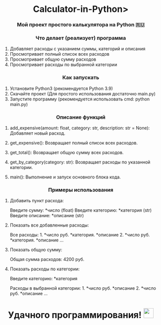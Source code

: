 <h1 align="center">Calculator-in-Python></h1>
<h3 align="center">Мой проект простого калькулятора на Python 🇷🇺</h3>

<h3 align="center">Что делает (реализует) программа</h3>

1. Добавляет расходы с указанием суммы, категорий и описания
2. Просмотривает полный список всех расходов
3. Просмотривает общую сумму расходов
4. Просмотривает расходы по выбранной категории

<h3 align="center">Как запускать</h3>

1. Установите Python3 (рекомендуется Python 3.9)
2. Скачайте проект (Для простого использования достаточно main.py)
3. Запустите программу (рекомендуется использовать cmd: python main.py)

<h3 align="center">Описание функций</h3>

1. add_expensive(amount: float, category: str, description: str = None):
    Добавляет новый расход.

2. get_expensive():
    Возвращает полный список всех расходов.

3. get_total():
    Возвращает общую сумму всех расходов.

4. get_by_category(category: str):
    Возвращает расходы по указанной категории.

5. main():
    Выполнение и запуск основного блока кода.
   
<h3 align="center">Примеры использования</h3>

1. Добавить пункт расхода:

    Введите сумму: *число (float)
    Введите категорию: *категория (str)
    Введите описание: *описание (str)

2. Показать все добавленные расходы:

    Все расходы:
        1. *число руб. *категория. *описание
        2. *число руб. *категория. *описание
        ...

3. Показать общую сумму:

    Общая сумма расходов: 4200 руб.

4. Показать расходы по категории:

    Введите категорию: *категория
   
    Расходы в выбранной категории:
         1. *число руб. *описание
         2. *число руб. *описание
        ...

<h1 align="center">Удачного программирования!
<img src="https://github.com/blackcater/blackcater/raw/main/images/Hi.gif" height="32"/></h1>
